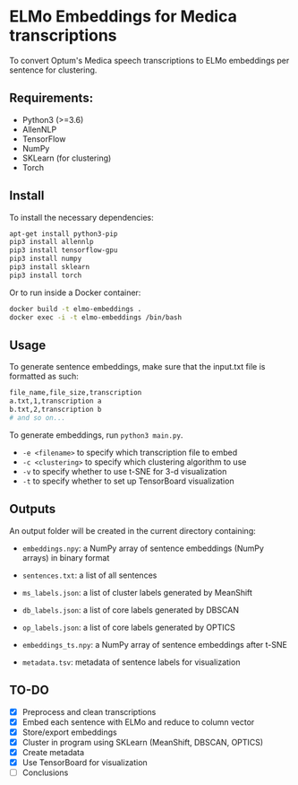 # ELMo Embeddings for Medica transcriptions
To convert Optum's Medica speech transcriptions to ELMo embeddings per sentence for clustering.

## Requirements:
 * Python3 (>=3.6)
 * AllenNLP
 * TensorFlow
 * NumPy
 * SKLearn (for clustering)
 * Torch

## Install
To install the necessary dependencies:

```bash
apt-get install python3-pip
pip3 install allennlp
pip3 install tensorflow-gpu
pip3 install numpy
pip3 install sklearn
pip3 install torch
```

Or to run inside a Docker container:
```bash
docker build -t elmo-embeddings .
docker exec -i -t elmo-embeddings /bin/bash
```

## Usage
To generate sentence embeddings, make sure that the input.txt file is formatted as such:

```bash
file_name,file_size,transcription
a.txt,1,transcription a
b.txt,2,transcription b
# and so on...
```

To generate embeddings, run `python3 main.py`.
 * `-e <filename>` to specify which transcription file to embed
 * `-c <clustering>` to specify which clustering algorithm to use
 * `-v` to specify whether to use t-SNE for 3-d visualization
 * `-t` to specify whether to set up TensorBoard visualization


## Outputs
An output folder will be created in the current directory containing:
 * `embeddings.npy`: a NumPy array of sentence embeddings (NumPy arrays) in binary format
 * `sentences.txt`: a list of all sentences

 * `ms_labels.json`: a list of cluster labels generated by MeanShift
 * `db_labels.json`: a list of core labels generated by DBSCAN
 * `op_labels.json`: a list of core labels generated by OPTICS
 * `embeddings_ts.npy`: a NumPy array of sentence embeddings after t-SNE

 * `metadata.tsv`: metadata of sentence labels for visualization


## TO-DO
 - [x] Preprocess and clean transcriptions
 - [x] Embed each sentence with ELMo and reduce to column vector
 - [x] Store/export embeddings
 - [x] Cluster in program using SKLearn (MeanShift, DBSCAN, OPTICS)
 - [x] Create metadata
 - [x] Use TensorBoard for visualization
 - [ ] Conclusions
